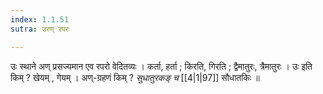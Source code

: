 ```yaml
---
index: 1.1.51
sutra: उरण् रपरः

---
```

उः स्थाने अण् प्रसज्यमान एव रपरो वेदितव्यः । कर्ता, हर्ता ; किरति, गिरति ; द्वैमातुरः, त्रैमातुरः । उः इति किम् ? खेयम् , गेयम् । अण्-ग्रहणं किम् ? _सुधातुरकङ् च_ [[4|1|97]] सौधातकिः ॥